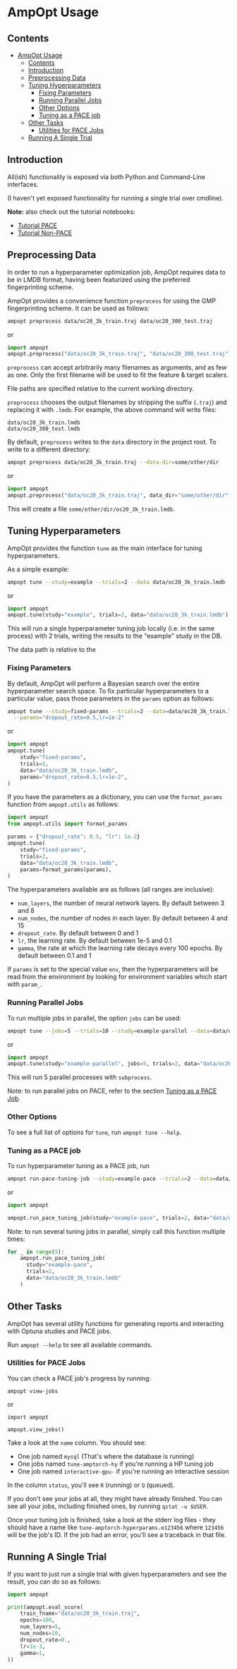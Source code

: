 # AmpOpt Usage<a name="ampopt-usage"></a>

## Contents<a name="contents"></a>

<!-- mdformat-toc start --slug=github --maxlevel=6 --minlevel=1 -->

- [AmpOpt Usage](#ampopt-usage)
  - [Contents](#contents)
  - [Introduction](#introduction)
  - [Preprocessing Data](#preprocessing-data)
  - [Tuning Hyperparameters](#tuning-hyperparameters)
    - [Fixing Parameters](#fixing-parameters)
    - [Running Parallel Jobs](#running-parallel-jobs)
    - [Other Options](#other-options)
    - [Tuning as a PACE job](#tuning-as-a-pace-job)
  - [Other Tasks](#other-tasks)
    - [Utilities for PACE Jobs](#utilities-for-pace-jobs)
  - [Running A Single Trial](#running-a-single-trial)

<!-- mdformat-toc end -->

## Introduction<a name="introduction"></a>

All(ish) functionality is exposed via both Python and Command-Line interfaces.

(I haven't yet exposed functionality for running a single trial over cmdline).

**Note:** also check out the tutorial notebooks:

- [Tutorial PACE](../notebooks/Tutorial%20PACE.ipynb)
- [Tutorial Non-PACE](../notebooks/Tutorial%20Non-PACE.ipynb)

## Preprocessing Data<a name="preprocessing-data"></a>

In order to run a hyperparameter optimization job, AmpOpt requires data to be
in LMDB format, having been featurized using the preferred fingerprinting scheme.

AmpOpt provides a convenience function `preprocess` for using the GMP
fingerprinting scheme. It can be used as follows:

```bash
ampopt preprocess data/oc20_3k_train.traj data/oc20_300_test.traj
```

or

```python
import ampopt
ampopt.preprocess("data/oc20_3k_train.traj", "data/oc20_300_test.traj")
```

`preprocess` can accept arbitrarily many filenames as arguments, and as few as
one. Only the first filename will be used to fit the feature & target scalers.

File paths are specified relative to the current working directory.

`preprocess` chooses the output filenames by stripping the suffix (`.traj`)
and replacing it with `.lmdb`. For example, the above command will write files:

```
data/oc20_3k_train.lmdb
data/oc20_300_test.lmdb
```

By default, `preprocess` writes to the `data` directory in the project root. To
write to a different directory:

```bash
ampopt preprocess data/oc20_3k_train.traj --data-dir=some/other/dir
```

or

```python
import ampopt
ampopt.preprocess("data/oc20_3k_train.traj", data_dir="some/other/dir")
```

This will create a file `some/other/dir/oc20_3k_train.lmdb`.

## Tuning Hyperparameters<a name="tuning-hyperparameters"></a>

AmpOpt provides the function `tune` as the main interface for tuning
hyperparameters.

As a simple example:

```bash
ampopt tune --study=example --trials=2 --data data/oc20_3k_train.lmdb
```

or

```python
import ampopt
ampopt.tune(study="example", trials=2, data="data/oc20_3k_train.lmdb")
```

This will run a single hyperparameter tuning job locally (i.e. in the same
process) with 2 trials, writing the results to the "example" study in the DB.

The data path is relative to the

### Fixing Parameters<a name="fixing-parameters"></a>

By default, AmpOpt will perform a Bayesian search over the entire hyperparameter
search space. To fix particular hyperparameters to a particular value, pass
those parameters in the `params` option as follows:

```bash
ampopt tune --study=fixed-params --trials=2 --data=data/oc20_3k_train.lmdb \
  --params="dropout_rate=0.5,lr=1e-2"
```

or

```python
import ampopt
ampopt.tune(
    study="fixed-params",
    trials=2,
    data="data/oc20_3k_train.lmdb",
    params="dropout_rate=0.5,lr=1e-2",
)
```

If you have the parameters as a dictionary, you can use the `format_params`
function from `ampopt.utils` as follows:

```python
import ampopt
from ampopt.utils import format_params

params = {"dropout_rate": 0.5, "lr": 1e-2}
ampopt.tune(
    study="fixed-params",
    trials=2,
    data="data/oc20_3k_train.lmdb",
    params=format_params(params),
)
```

The hyperparameters available are as follows (all ranges are inclusive):

- `num_layers`, the number of neural network layers. By default between 3 and 8
- `num_nodes`, the number of nodes in each layer. By default between 4 and 15
- `dropout_rate`. By default between 0 and 1
- `lr`, the learning rate. By default between 1e-5 and 0.1
- `gamma`, the rate at which the learning rate decays every 100 epochs. By
  default between 0.1 and 1

If `params` is set to the special value `env`, then the hyperparameters will
be read from the environment by looking for environment variables which start
with `param_`.

### Running Parallel Jobs<a name="running-parallel-jobs"></a>

To run multiple jobs in parallel, the option `jobs` can be used:

```bash
ampopt tune --jobs=5 --trials=10 --study=example-parallel --data=data/oc20_3k_train.lmdb
```

or

```python
import ampopt
ampopt.tune(study="example-parallel", jobs=5, trials=2, data="data/oc20_3k_train.lmdb")
```

This will run 5 parallel processes with `subprocess`.

Note: to run parallel jobs on PACE, refer to the section
[Tuning as a PACE Job](#tuning-as-a-pace-job).

### Other Options<a name="other-options"></a>

To see a full list of options for `tune`, run `ampopt tune --help`.

### Tuning as a PACE job<a name="tuning-as-a-pace-job"></a>

To run hyperparameter tuning as a PACE job, run

```bash
ampopt run-pace-tuning-job --study=example-pace --trials=2 --data=data/oc20_3k_train.lmdb
```

or

```python
import ampopt

ampopt.run_pace_tuning_job(study="example-pace", trials=2, data="data/oc20_3k_train.lmdb")
```

Note: to run several tuning jobs in parallel, simply call this function multiple
times:

```python
for _ in range(5):
    ampopt.run_pace_tuning_job(
      study="example-pace",
      trials=2,
      data="data/oc20_3k_train.lmdb"
    )
```

## Other Tasks<a name="other-tasks"></a>

AmpOpt has several utility functions for generating reports and interacting with
Optuna studies and PACE jobs.

Run `ampopt --help` to see all available commands.

### Utilities for PACE Jobs<a name="utilities-for-pace-jobs"></a>

You can check a PACE job's progress by running:

```
ampopt view-jobs
```

or

```
import ampopt

ampopt.view_jobs()
```

Take a look at the `name` column. You should see:

- One job named `mysql` (That's where the database is running)
- One jobs named `tune-amptorch-hy` if you're running a HP tuning job
- One job named `interactive-gpu-` if you're running an interactive session

In the column `status`, you'll see `R` (running) or `Q` (queued).

If you don't see your jobs at all, they might have already finished. You can
see all your jobs, including finished ones, by running `qstat -u $USER`.

Once your tuning job is finished, take a look at the stderr log files - they
should have a name like `tune-amptorch-hyperparams.e123456` where `123456` will
be the job's ID. If the job had an error, you'll see a traceback in that file.

## Running A Single Trial<a name="running-a-single-trial"></a>

If you want to just run a single trial with given hyperparameters and see the
result, you can do so as follows:

```python
import ampopt

print(ampopt.eval_score(
    train_fname="data/oc20_3k_train.traj",
    epochs=100,
    num_layers=5,
    num_nodes=10,
    dropout_rate=0.,
    lr=1e-3,
    gamma=1,
))
```
